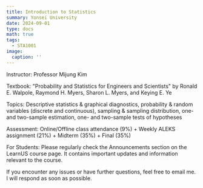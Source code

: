 ```yaml
---
title: Introduction to Statistics
summary: Yonsei University
date: 2024-09-01
type: docs
math: true
tags:
  - STA1001
image:
  caption: ''
---
```

Instructor: Professor Mijung Kim

Textbook: "Probability and Statistics for Engineers and Scientists" by Ronald E. Walpole, Raymond H. Myers, Sharon L. Myers, and Keying E. Ye

Topics: Descriptive statistics & graphical diagnostics, probability & random variables (discrete and
continuous), sampling & sampling distribution, one- and two-sample estimation, one- and
two-sample tests of hypotheses

Assessment: Online/Offline class attendance (9%) + Weekly ALEKS assignment (21%) + Midterm (35%) + Final (35%)

For Students: Please regularly check the Announcements section on the LearnUS course page. It contains important updates and information relevant to the course.

If you encounter any issues or have further questions, feel free to email me. I will respond as soon as possible.
